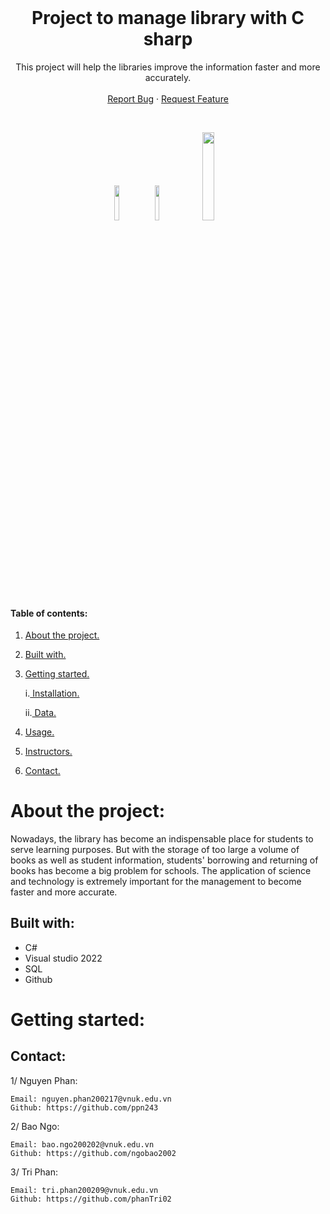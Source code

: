 <!-- PROJECT LOGO -->
<br />
<p align="center">

  <h1 align="center">Project to manage library with C sharp</h1>
  
   <p align="center">
    This project will help the libraries improve the information faster and more accurately.
    <br />
    <br />
    <a href="https://github.com/ngobao2002/Final_Project_OOP_20CSE/issues">Report Bug</a>
    ·
    <a href="https://github.com/ngobao2002/Final_Project_OOP_20CSE/issues">Request Feature</a>
    
 </p>
  

<!-- ![GitHub language count](https://img.shields.io/github/languages/count/ngobao2002/Final_Project_OOP_20CSE?logo=GitHub) ![GitHub followers](https://img.shields.io/github/followers/ngobao2002?color=%23&style=social) ![GitHub commit activity](https://img.shields.io/github/commit-activity/w/ngobao2002/Final_Project_OOP_20CSE?logo=GitHub) -->
</p>
<br />
<p align="center" width="100%">
    <img width="12%" src="https://img.shields.io/github/languages/count/ngobao2002/Final_Project_OOP_20CSE?logo=GitHub">
    <img width="12%" src="https://img.shields.io/github/followers/ngobao2002?color=%23&style=social">
    <img width="19%" src="https://img.shields.io/github/commit-activity/w/ngobao2002/Final_Project_OOP_20CSE?logo=GitHub">
</p>


#### Table of contents:
1. [ About the project. ](#pro)
2. [ Built with. ](#tech)
3. [ Getting started. ](#get)

    i.[ Installation. ](#desc) 
   
    ii.[ Data. ](#da)
   
4. [ Usage. ](#us) 
5. [ Instructors. ](#in)
6. [ Contact. ](#con)

<a name="pro"></a>
# About the project:
Nowadays, the library has become an indispensable place for students to serve learning purposes. But with the storage of too large a volume of books as well as student information, students' borrowing and returning of books has become a big problem for schools. The application of science and technology is extremely important for the management to become faster and more accurate.

<a name="tech"></a>
## Built with: 


-  C#
-  Visual studio 2022
-  SQL
-  Github


<a name="get"></a>
# Getting started:

## Contact:
1/ Nguyen Phan:
```
Email: nguyen.phan200217@vnuk.edu.vn
Github: https://github.com/ppn243
```

2/ Bao Ngo:
```
Email: bao.ngo200202@vnuk.edu.vn
Github: https://github.com/ngobao2002
```

3/ Tri Phan:
```
Email: tri.phan200209@vnuk.edu.vn
Github: https://github.com/phanTri02
```



    
  
